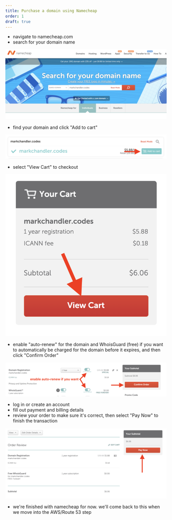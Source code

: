 ```yaml
---
title: Purchase a domain using Namecheap
order: 1
draft: true
---
```


- navigate to namecheap.com
- search for your domain name

![namecheap.com Heading](./namecheap-heading.png)

- find your domain and click "Add to cart"

![Arrow pointing to "Add to Cart" button](./add-to-cart.png)

- select "View Cart" to checkout

![Arrow pointing to "View Cart" button](./view-cart.png)

- enable "auto-renew" for the domain and WhoisGuard (free) if you want to automatically be charged for the domain before it expires, and then click "Confirm Order"

![Arrow pointing to "Auto-Renew" toggles](./auto-renew.png)

- log in or create an account
- fill out payment and billing details
- review your order to make sure it's correct, then select "Pay Now" to finish the transaction

![Arrow pointing to "Pay Now" button](./pay-now.png)

- we're finished with namecheap for now. we'll come back to this when we move into the AWS/Route 53 step

